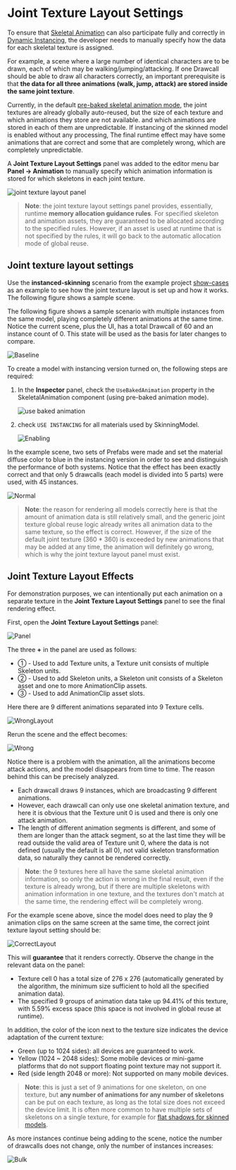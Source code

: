 # Joint Texture Layout Settings

To ensure that [Skeletal Animation](./skeletal-animation.md) can also participate fully and correctly in [Dynamic Instancing](../engine/renderable/model-component.md#instancing-%E5%90%88%E6%89%B9), the developer needs to manually specify how the data for each skeletal texture is assigned.

For example, a scene where a large number of identical characters are to be drawn, each of which may be walking/jumping/attacking. If one Drawcall should be able to draw all characters correctly, an important prerequisite is that **the data for all three animations (walk, jump, attack) are stored inside the same joint texture**.

Currently, in the default [pre-baked skeletal animation mode](./skeletal-animation.md#pre-baked-Skeletal-Animation-System), the joint textures are already globally auto-reused, but the size of each texture and which animations they store are not available. and which animations are stored in each of them are unpredictable. If instancing of the skinned model is enabled without any processing, The final runtime effect may have some animations that are correct and some that are completely wrong, which are completely unpredictable.

A **Joint Texture Layout Settings** panel was added to the editor menu bar **Panel -> Animation** to manually specify which animation information is stored for which skeletons in each joint texture.

![joint texture layout panel](./joint-texture-layout/joint-texture-layout-panel.png)

> **Note**: the joint texture layout settings panel provides, essentially, runtime **memory allocation guidance rules**. For specified skeleton and animation assets, they are guaranteed to be allocated according to the specified rules. However, if an asset is used at runtime that is not specified by the rules, it will go back to the automatic allocation mode of global reuse.

## Joint texture layout settings

Use the **instanced-skinning** scenario from the example project [show-cases](https://github.com/cocos/cocos-example-projects/tree/v3.6/show-cases/assets/scenes) as an example to see how the joint texture layout is set up and how it works. The following figure shows a sample scene.

The following figure shows a sample scenario with multiple instances from the same model, playing completely different animations at the same time. Notice the current scene, plus the UI, has a total Drawcall of 60 and an instance count of 0. This state will be used as the basis for later changes to compare.

![Baseline](./joint-texture-layout/instancing_baseline.gif)

To create a model with instancing version turned on, the following steps are required:

1. In the **Inspector** panel, check the `UseBakedAnimation` property in the SkeletalAnimation component (using pre-baked animation mode).

    ![use baked animation](./joint-texture-layout/use-baked-animation.png)

2. check `USE INSTANCING` for all materials used by SkinningModel.

    ![Enabling](./joint-texture-layout/enabling_instancing.png)

In the example scene, two sets of Prefabs were made and set the material diffuse color to blue in the instancing version in order to see and distinguish the performance of both systems. Notice that the effect has been exactly correct and that only 5 drawcalls (each model is divided into 5 parts) were used, with 45 instances.

![Normal](./joint-texture-layout/instancing_normal.gif)

> **Note**: the reason for rendering all models correctly here is that the amount of animation data is still relatively small, and the generic joint texture global reuse logic already writes all animation data to the same texture, so the effect is correct. However, if the size of the default joint texture (360 * 360) is exceeded by new animations that may be added at any time, the animation will definitely go wrong, which is why the joint texture layout panel must exist.

## Joint Texture Layout Effects

For demonstration purposes, we can intentionally put each animation on a separate texture in the **Joint Texture Layout Settings** panel to see the final rendering effect.

First, open the **Joint Texture Layout Settings** panel:

![Panel](./joint-texture-layout/joint_texture_layout_new.png)

The three **+** in the panel are used as follows:

- ① - Used to add Texture units, a Texture unit consists of multiple Skeleton units.
- ② - Used to add Skeleton units, a Skeleton unit consists of a Skeleton asset and one to more AnimationClip assets.
- ③ - Used to add AnimationClip asset slots.

Here there are 9 different animations separated into 9 Texture cells.

![WrongLayout](./joint-texture-layout/joint_texture_layout_wrong.png)

Rerun the scene and the effect becomes:

![Wrong](./joint-texture-layout/instancing_wrong.gif)

Notice there is a problem with the animation, all the animations become attack actions, and the model disappears from time to time. The reason behind this can be precisely analyzed.

- Each drawcall draws 9 instances, which are broadcasting 9 different animations.
- However, each drawcall can only use one skeletal animation texture, and here it is obvious that the Texture unit 0 is used and there is only one attack animation.
- The length of different animation segments is different, and some of them are longer than the attack segment, so at the last time they will be read outside the valid area of Texture unit 0, where the data is not defined (usually the default is all 0), not valid skeleton transformation data, so naturally they cannot be rendered correctly.

> **Note**: the 9 textures here all have the same skeletal animation information, so only the action is wrong in the final result, even if the texture is already wrong, but if there are multiple skeletons with animation information in one texture, and the textures don't match at the same time, the rendering effect will be completely wrong.

For the example scene above, since the model does need to play the 9 animation clips on the same screen at the same time, the correct joint texture layout setting should be:

![CorrectLayout](./joint-texture-layout/joint_texture_layout_correct.png)

This will **guarantee** that it renders correctly. Observe the change in the relevant data on the panel:

- Texture cell 0 has a total size of 276 x 276 (automatically generated by the algorithm, the minimum size sufficient to hold all the specified animation data).
- The specified 9 groups of animation data take up 94.41% of this texture, with 5.59% excess space (this space is not involved in global reuse at runtime).

In addition, the color of the icon next to the texture size indicates the device adaptation of the current texture:

- Green (up to 1024 sides): all devices are guaranteed to work.
- Yellow (1024 ~ 2048 sides): Some mobile devices or mini-game platforms that do not support floating point texture may not support it.
- Red (side length 2048 or more): Not supported on many mobile devices.

> **Note**: this is just a set of 9 animations for one skeleton, on one texture, but **any number of animations for any number of skeletons** can be put on each texture, as long as the total size does not exceed the device limit. It is often more common to have multiple sets of skeletons on a single texture, for example for [flat shadows for skinned models](./skeletal-animation.md#about-dynamic-instancing).

As more instances continue being adding to the scene, notice the number of drawcalls does not change, only the number of instances increases:

![Bulk](./joint-texture-layout/instancing_bulk.gif)
